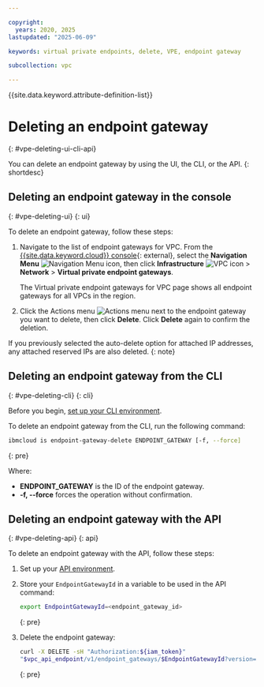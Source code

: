 ```yaml
---

copyright:
  years: 2020, 2025
lastupdated: "2025-06-09"

keywords: virtual private endpoints, delete, VPE, endpoint gateway

subcollection: vpc

---
```


{{site.data.keyword.attribute-definition-list}}

# Deleting an endpoint gateway
{: #vpe-deleting-ui-cli-api}

You can delete an endpoint gateway by using the UI, the CLI, or the API.
{: shortdesc}

## Deleting an endpoint gateway in the console
{: #vpe-deleting-ui}
{: ui}

To delete an endpoint gateway, follow these steps:

1. Navigate to the list of endpoint gateways for VPC. From the [{{site.data.keyword.cloud}} console](/login){: external}, select the **Navigation Menu** ![Navigation Menu icon](../icons/icon_hamburger.svg), then click **Infrastructure** ![VPC icon](../../icons/vpc.svg) > **Network** > **Virtual private endpoint gateways**.

   The Virtual private endpoint gateways for VPC page shows all endpoint gateways for all VPCs in the region.

2. Click the Actions menu ![Actions menu](../icons/action-menu-icon.svg "Actions") next to the endpoint gateway you want to delete, then click **Delete**. Click **Delete** again to confirm the deletion.

If you previously selected the auto-delete option for attached IP addresses, any attached reserved IPs are also deleted.
{: note}

## Deleting an endpoint gateway from the CLI
{: #vpe-deleting-cli}
{: cli}

Before you begin, [set up your CLI environment](/docs/vpc?topic=vpc-set-up-environment&interface=cli).

To delete an endpoint gateway from the CLI, run the following command:

```sh
ibmcloud is endpoint-gateway-delete ENDPOINT_GATEWAY [-f, --force]
```
{: pre}

Where:

* **ENDPOINT_GATEWAY** is the ID of the endpoint gateway.
* **-f, --force** forces the operation without confirmation.

## Deleting an endpoint gateway with the API
{: #vpe-deleting-api}
{: api}

To delete an endpoint gateway with the API, follow these steps:

1. Set up your [API environment](/docs/vpc?topic=vpc-set-up-environment#api-prerequisites-setup).
1. Store your `EndpointGatewayId` in a variable to be used in the API command:

    ```sh
    export EndpointGatewayId=<endpoint_gateway_id>
    ```
    {: pre}

1. Delete the endpoint gateway:

   ```sh
   curl -X DELETE -sH "Authorization:${iam_token}"
   "$vpc_api_endpoint/v1/endpoint_gateways/$EndpointGatewayId?version=$api_version&generation=2"
   ```
   {: pre}
